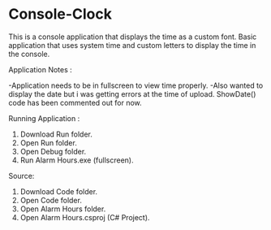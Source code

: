# Console-Clock

This is a console application that displays the time as a custom font.
Basic application that uses system time and custom letters to display the time in the console.

Application Notes :

-Application needs to be in fullscreen to view time properly.
-Also wanted to display the date but i was getting errors at the time of upload. ShowDate() code has been commented out for now.

Running Application : 
1. Download Run folder.
2. Open Run folder.
3. Open Debug folder.
4. Run Alarm Hours.exe (fullscreen).

Source:
1. Download Code folder.
2. Open Code folder.
3. Open Alarm Hours folder.
4. Open Alarm Hours.csproj (C# Project).
